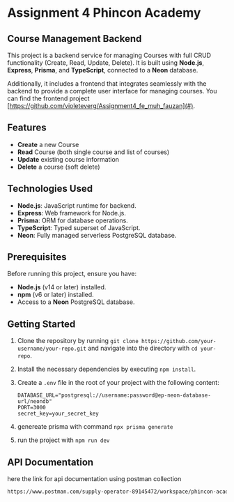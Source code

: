 # Assignment 4 Phincon Academy

## Course Management Backend

This project is a backend service for managing Courses with full CRUD functionality (Create, Read, Update, Delete). It is built using **Node.js**, **Express**, **Prisma**, and **TypeScript**, connected to a **Neon** database.

Additionally, it includes a frontend that integrates seamlessly with the backend to provide a complete user interface for managing courses. You can find the frontend project [https://github.com/violeteverg/Assignment4_fe_muh_fauzan](#).

## Features

- **Create** a new Course
- **Read** Course (both single course and list of courses)
- **Update** existing course information
- **Delete** a course (soft delete)


## Technologies Used

- **Node.js**: JavaScript runtime for backend.
- **Express**: Web framework for Node.js.
- **Prisma**: ORM for database operations.
- **TypeScript**: Typed superset of JavaScript.
- **Neon**: Fully managed serverless PostgreSQL database.


## Prerequisites

Before running this project, ensure you have:

- **Node.js** (v14 or later) installed.
- **npm** (v6 or later) installed.
- Access to a **Neon** PostgreSQL database.

## Getting Started

1. Clone the repository by running `git clone https://github.com/your-username/your-repo.git` and navigate into the directory with `cd your-repo`.
2. Install the necessary dependencies by executing `npm install`.

3. Create a `.env` file in the root of your project with the following content:

   ```env
   DATABASE_URL="postgresql://username:password@ep-neon-database-url/neondb"
   PORT=3000
   secret_key=your_secret_key
4. genereate prisma with command `npx prisma generate`
5. run the project with `npm run dev`

## API Documentation

here the link for api documentation using postman collection

```bash
https://www.postman.com/supply-operator-89145472/workspace/phincon-academy/collection/28734905-bac8ebdd-4d79-49a2-a548-56b3e54e1188?action=share&creator=28734905

